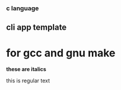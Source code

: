 ### c language
## cli app template
# for gcc and gnu make

__these are italics__

this is regular text

